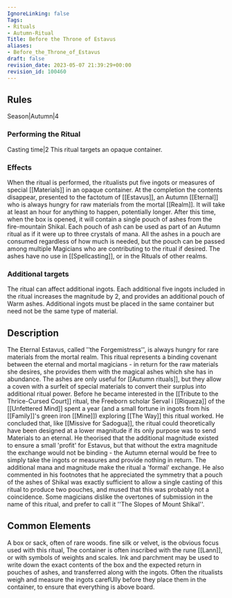 ```yaml
---
IgnoreLinking: false
Tags:
- Rituals
- Autumn-Ritual
Title: Before the Throne of Estavus
aliases:
- Before_the_Throne_of_Estavus
draft: false
revision_date: 2023-05-07 21:39:29+00:00
revision_id: 100460
---
```


## Rules
Season|Autumn|4
### Performing the Ritual
Casting time|2 This ritual targets an opaque container.
### Effects
When the ritual is performed, the ritualists put five ingots or measures of special [[Materials]] in an opaque container. At the completion the contents disappear, presented to the factotum of [[Estavus]], an Autumn [[Eternal]] who is always hungry for raw materials from the mortal [[Realm]].
It will take at least an hour for anything to happen, potentially longer. After this time, when the box is opened, it will contain a single pouch of ashes from the fire-mountain Shikal. Each pouch of ash can be used as part of an Autumn ritual as if it were up to three crystals of mana. All the ashes in a pouch are consumed regardless of how much is needed, but the pouch can be passed among multiple Magicians who are contributing to the ritual if desired.
The ashes have no use in [[Spellcasting]], or in the Rituals of other realms.
### Additional targets
The ritual can affect additional ingots. Each additional five ingots included in the ritual increases the magnitude by 2, and provides an additional pouch of Warm ashes. Additional ingots must be placed in the same container but need not be the same type of material.
## Description
The Eternal Estavus, called ''the Forgemistress'', is always hungry for rare materials from the mortal realm. This ritual represents a binding covenant between the eternal and mortal magicians - in return for the raw materials she desires, she provides them with the magical ashes which she has in abundance. The ashes are only useful for [[Autumn rituals]], but they allow a coven with a surfeit of special materials to convert their surplus into additional ritual power.
Before he became interested in the [[Tribute to the Thrice-Cursed Court]] ritual, the Freeborn scholar Serval i [[Riqueza]] of the [[Unfettered Mind]] spent a year (and a small fortune in ingots from his [[Family]]'s green iron [[Mine]]) exploring [[The Way]] this ritual worked. He concluded that, like [[Missive for Sadogua]], the ritual could theoretically have been designed at a lower magnitude if its only purpose was to send Materials to an eternal. He theorised that the additional magnitude existed to ensure a small 'profit' for Estavus, but that without the extra magnitude the exchange would not be binding - the Autumn eternal would be free to simply take the ingots or measures and provide nothing in return. The additional mana and magnitude make the ritual a 'formal' exchange. He also commented in his footnotes that he appreciated the symmetry that a pouch of the ashes of Shikal was exactly sufficient to allow a single casting of this ritual to produce two pouches, and mused that this was probably not a coincidence.
Some magicians dislike the overtones of submission in the name of this ritual, and prefer to call it ''The Slopes of Mount Shikal''.
## Common Elements
A box or sack, often of rare woods. fine silk or velvet, is the obvious focus used with this ritual, The container is often inscribed with the rune [[Lann]], or with symbols of weights and scales. Ink and parchment may be used to write down the exact contents of the box and the expected return in pouches of ashes, and transferred along with the ingots. Often the ritualists weigh and measure the ingots carefUlly before they place them in the container, to ensure that everything is above board.